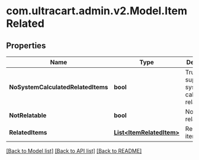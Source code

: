 
# com.ultracart.admin.v2.Model.ItemRelated

## Properties

Name | Type | Description | Notes
------------ | ------------- | ------------- | -------------
**NoSystemCalculatedRelatedItems** | **bool** | True to suppress system calculated relationships | [optional] 
**NotRelatable** | **bool** | Not relatable | [optional] 
**RelatedItems** | [**List&lt;ItemRelatedItem&gt;**](ItemRelatedItem.md) | Related items | [optional] 

[[Back to Model list]](../README.md#documentation-for-models)
[[Back to API list]](../README.md#documentation-for-api-endpoints)
[[Back to README]](../README.md)

